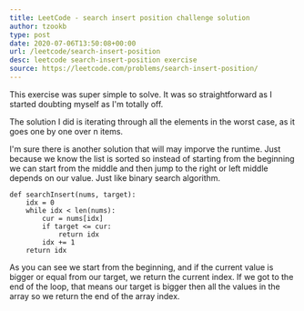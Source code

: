 ```yaml
---
title: LeetCode - search insert position challenge solution
author: tzookb
type: post
date: 2020-07-06T13:50:08+00:00
url: /leetcode/search-insert-position
desc: leetcode search-insert-position exercise
source: https://leetcode.com/problems/search-insert-position/
---
```


This exercise was super simple to solve. It was so straightforward as I started doubting myself as I'm totally off.

The solution I did is iterating through all the elements in the worst case, as it goes one by one over n items.

I'm sure there is another solution that will may imporve the runtime.
Just because we know the list is sorted so instead of starting from the beginning we can start from the middle and then jump to the right or left middle depends on our value. Just like binary search algorithm.

```
def searchInsert(nums, target):
    idx = 0
    while idx < len(nums):
        cur = nums[idx]
        if target <= cur:
            return idx
        idx += 1
    return idx
```

As you can see we start from the beginning, and if the current value is bigger or equal from our target, we return the current index.
If we got to the end of the loop, that means our target is bigger then all the values in the array so we return the end of the array index.
